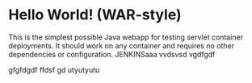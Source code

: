 Hello World! (WAR-style)
===============

This is the simplest possible Java webapp for testing servlet container deployments.  It should work on any container and requires no other dependencies or configuration. JENKINSaaa
vvdsvsd
vgdfgdf

gfgfdgdf
ffdsf
gd
utyutyutu
